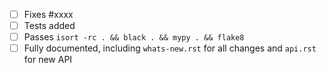 <!-- Feel free to remove check-list items aren't relevant to your change -->

 - [ ] Fixes #xxxx
 - [ ] Tests added
 - [ ] Passes `isort -rc . && black . && mypy . && flake8`
 - [ ] Fully documented, including `whats-new.rst` for all changes and `api.rst` for new API
